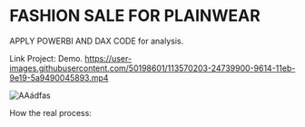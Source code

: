 # FASHION SALE FOR PLAINWEAR 

APPLY POWERBI AND DAX CODE for analysis. 

Link Project: Demo. 
https://user-images.githubusercontent.com/50198601/113570203-24739900-9614-11eb-9e19-5a9490045893.mp4

![AAádfas](https://user-images.githubusercontent.com/50198601/113570775-4c173100-9615-11eb-87a3-30d8e6266ca8.PNG)

How the real process: 
